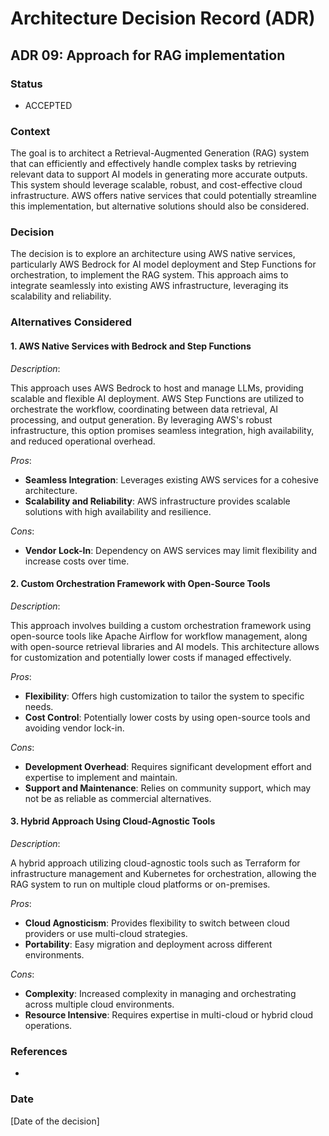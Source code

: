 # Architecture Decision Record (ADR)

## ADR 09: Approach for RAG implementation

### Status

- ACCEPTED

### Context

The goal is to architect a Retrieval-Augmented Generation (RAG) system that can efficiently and effectively handle complex tasks by retrieving relevant data to support AI models in generating more accurate outputs. This system should leverage scalable, robust, and cost-effective cloud infrastructure. AWS offers native services that could potentially streamline this implementation, but alternative solutions should also be considered.

### Decision

The decision is to explore an architecture using AWS native services, particularly AWS Bedrock for AI model deployment and Step Functions for orchestration, to implement the RAG system. This approach aims to integrate seamlessly into existing AWS infrastructure, leveraging its scalability and reliability.

### Alternatives Considered

#### 1. AWS Native Services with Bedrock and Step Functions

*Description*:

This approach uses AWS Bedrock to host and manage LLMs, providing scalable and flexible AI deployment. AWS Step Functions are utilized to orchestrate the workflow, coordinating between data retrieval, AI processing, and output generation. By leveraging AWS's robust infrastructure, this option promises seamless integration, high availability, and reduced operational overhead.

*Pros*:
- **Seamless Integration**: Leverages existing AWS services for a cohesive architecture.
- **Scalability and Reliability**: AWS infrastructure provides scalable solutions with high availability and resilience.

*Cons*:
- **Vendor Lock-In**: Dependency on AWS services may limit flexibility and increase costs over time.

#### 2. Custom Orchestration Framework with Open-Source Tools

*Description*:

This approach involves building a custom orchestration framework using open-source tools like Apache Airflow for workflow management, along with open-source retrieval libraries and AI models. This architecture allows for customization and potentially lower costs if managed effectively.

*Pros*:
- **Flexibility**: Offers high customization to tailor the system to specific needs.
- **Cost Control**: Potentially lower costs by using open-source tools and avoiding vendor lock-in.

*Cons*:
- **Development Overhead**: Requires significant development effort and expertise to implement and maintain.
- **Support and Maintenance**: Relies on community support, which may not be as reliable as commercial alternatives.

#### 3. Hybrid Approach Using Cloud-Agnostic Tools

*Description*:

A hybrid approach utilizing cloud-agnostic tools such as Terraform for infrastructure management and Kubernetes for orchestration, allowing the RAG system to run on multiple cloud platforms or on-premises.

*Pros*:
- **Cloud Agnosticism**: Provides flexibility to switch between cloud providers or use multi-cloud strategies.
- **Portability**: Easy migration and deployment across different environments.

*Cons*:
- **Complexity**: Increased complexity in managing and orchestrating across multiple cloud environments.
- **Resource Intensive**: Requires expertise in multi-cloud or hybrid cloud operations.

### References
- 

### Date
[Date of the decision]
